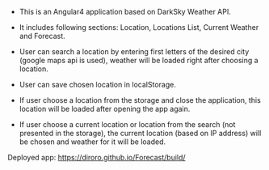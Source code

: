 - This is an Angular4 application based on DarkSky Weather API.

- It includes following sections: Location, Locations List, Current Weather and Forecast.

- User can search a location by entering first letters of the desired city (google maps api is used), weather will be loaded right after choosing a location.

- User can save chosen location in localStorage. 

- If user choose a location from the storage and close the application, this location will be loaded after opening the app again.

- If user choose a current location or location from the search (not presented in the storage), the current location (based on IP address) will be chosen and weather for it will be loaded.

Deployed app:
https://diroro.github.io/Forecast/build/
